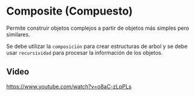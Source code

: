 # Composite (Compuesto)

Permite construir objetos complejos a partir de objetos más simples pero similares.

Se debe utilizar la `composición` para crear estructuras de arbol y se debe usar `recursividad` para procesar la información de los objetos.

## Video

https://www.youtube.com/watch?v=o8aC-zLpPLs